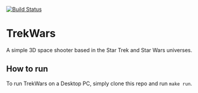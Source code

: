 [![Build Status](https://travis-ci.org/andykuszyk/trekwars.svg?branch=master)](https://travis-ci.org/andykuszyk/trekwars)

# TrekWars
A simple 3D space shooter based in the Star Trek and Star Wars universes.

## How to run
To run TrekWars on a Desktop PC, simply clone this repo and run `make run`.
